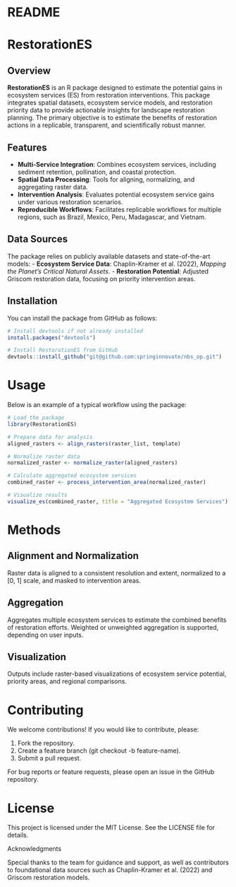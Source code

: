 README
================

# RestorationES

## Overview

**RestorationES** is an R package designed to estimate the potential
gains in ecosystem services (ES) from restoration interventions. This
package integrates spatial datasets, ecosystem service models, and
restoration priority data to provide actionable insights for landscape
restoration planning. The primary objective is to estimate the benefits
of restoration actions in a replicable, transparent, and scientifically
robust manner.

## Features

- **Multi-Service Integration**: Combines ecosystem services, including
  sediment retention, pollination, and coastal protection.
- **Spatial Data Processing**: Tools for aligning, normalizing, and
  aggregating raster data.
- **Intervention Analysis**: Evaluates potential ecosystem service gains
  under various restoration scenarios.
- **Reproducible Workflows**: Facilitates replicable workflows for
  multiple regions, such as Brazil, Mexico, Peru, Madagascar, and
  Vietnam.

## Data Sources

The package relies on publicly available datasets and state-of-the-art
models: - **Ecosystem Service Data**: Chaplin-Kramer et al. (2022),
*Mapping the Planet’s Critical Natural Assets*. - **Restoration
Potential**: Adjusted Griscom restoration data, focusing on priority
intervention areas.

## Installation

You can install the package from GitHub as follows:

``` r
# Install devtools if not already installed
install.packages("devtools")

# Install RestorationES from GitHub
devtools::install_github("git@github.com:springinnovate/nbs_op.git")
```

# Usage

Below is an example of a typical workflow using the package:

``` r
# Load the package
library(RestorationES)

# Prepare data for analysis
aligned_rasters <- align_rasters(raster_list, template)

# Normalize raster data
normalized_raster <- normalize_raster(aligned_rasters)

# Calculate aggregated ecosystem services
combined_raster <- process_intervention_area(normalized_raster)

# Visualize results
visualize_es(combined_raster, title = "Aggregated Ecosystem Services")
```

# Methods

## Alignment and Normalization

Raster data is aligned to a consistent resolution and extent, normalized
to a \[0, 1\] scale, and masked to intervention areas.

## Aggregation

Aggregates multiple ecosystem services to estimate the combined benefits
of restoration efforts. Weighted or unweighted aggregation is supported,
depending on user inputs.

## Visualization

Outputs include raster-based visualizations of ecosystem service
potential, priority areas, and regional comparisons.

# Contributing

We welcome contributions! If you would like to contribute, please:

1.  Fork the repository.
2.  Create a feature branch (git checkout -b feature-name).
3.  Submit a pull request.

For bug reports or feature requests, please open an issue in the GitHub
repository.

# License

This project is licensed under the MIT License. See the LICENSE file for
details.

Acknowledgments

Special thanks to the team for guidance and support, as well as
contributors to foundational data sources such as Chaplin-Kramer et
al. (2022) and Griscom restoration models.
